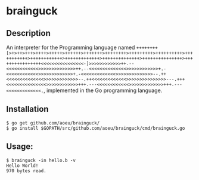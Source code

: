 # brainguck

## Description
An interpreter for the Programming language named `++++++++[>+>++>+++>++++>+++++>++++++>+++++++>++++++++>+++++++++>++++++++++>+++++++++++>++++++++++++>+++++++++++++>++++++++++++++>+++++++++++++++>++++++++++++++++<<<<<<<<<<<<<<<<-]>>>>>>>>>>>>++.--<<<<<<<<<<<<>>>>>>>>>>>>>>++.--<<<<<<<<<<<<<<>>>>>>>>>>>>+.-<<<<<<<<<<<<>>>>>>>>>>>>>+.-<<<<<<<<<<<<<>>>>>>>>>>>>>>--.++<<<<<<<<<<<<<<>>>>>>>>>>>>>--.++<<<<<<<<<<<<<>>>>>>>>>>>>>>>---.+++<<<<<<<<<<<<<<<>>>>>>>>>>>>+++.---<<<<<<<<<<<<>>>>>>>>>>>>>+++.---<<<<<<<<<<<<<.`, implemented in the Go programming language.

## Installation
```
$ go get github.com/aoeu/brainguck/
$ go install $GOPATH/src/github.com/aoeu/brainguck/cmd/brainguck.go 
```

## Usage:
```
$ brainguck -in hello.b -v 
Hello World! 
970 bytes read.
```
